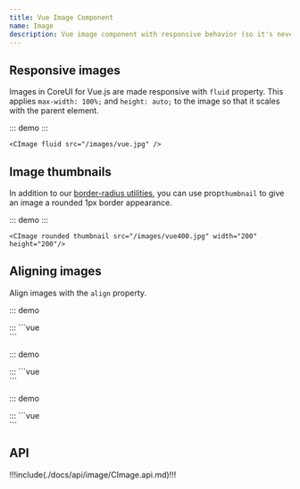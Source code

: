 ```yaml
---
title: Vue Image Component
name: Image
description: Vue image component with responsive behavior (so it's never become larger than their parent element) and special styles.
---
```


## Responsive images

Images in CoreUI for Vue.js are made responsive with `fluid` property. This applies `max-width: 100%;` and `height: auto;` to the image so that it scales with the parent element.

::: demo
<CImage fluid :src="$withBase('/images/vue.jpg')" />
:::
```vue
<CImage fluid src="/images/vue.jpg" />
```

## Image thumbnails

In addition to our [border-radius utilities](https://coreui.io/docs/4.0/utilities/borders), you can use prop`thumbnail` to give an image a rounded 1px border appearance.

::: demo
<CImage rounded thumbnail :src="$withBase('/images/vue400.jpg')" width="200" height="200"/>
:::
```vue
<CImage rounded thumbnail src="/images/vue400.jpg" width="200" height="200"/>
```

## Aligning images

Align images with the `align` property.

::: demo
<div class="clearfix">
  <CImage align="start" rounded :src="$withBase('/images/vue400.jpg')" width="200" height="200"/>
  <CImage align="end" rounded :src="$withBase('/images/vue400.jpg')" width="200" height="200"/>
</div>
:::
```vue
<div class="clearfix">
  <CImage align="start" rounded src="/images/vue400.jpg" width="200" height="200"/>
  <CImage align="end" rounded src="/images/vue400.jpg" width="200" height="200"/>
</div>
```

::: demo
<div class="clearfix">
  <CImage align="center" rounded :src="$withBase('/images/vue400.jpg')" width="200" height="200"/>
</div>
:::
```vue
<div class="clearfix">
  <CImage align="center" rounded src="/images/vue400.jpg" width="200" height="200"/>
</div>
```

::: demo
<div class="text-center">
  <CImage rounded :src="$withBase('/images/vue400.jpg')" width="200" height="200"/>
</div>
:::
```vue
<div class="text-center">
  <CImage rounded src="/images/vue400.jpg" width="200" height="200"/>
</div>
```


## API

!!!include(./docs/api/image/CImage.api.md)!!!